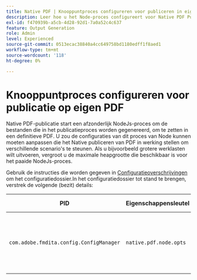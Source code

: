 ```yaml
---
title: Native PDF | Knooppuntproces configureren voor publiceren in eigen PDF
description: Leer hoe u het Node-proces configureert voor Native PDF Publishing
exl-id: f470939b-a5cb-4d28-92d1-7a0a52c4c637
feature: Output Generation
role: Admin
level: Experienced
source-git-commit: 0513ecac38840a4cc649758bd1180edff1f8aed1
workflow-type: tm+mt
source-wordcount: '118'
ht-degree: 0%

---
```


# Knooppuntproces configureren voor publicatie op eigen PDF

Native PDF-publicatie start een afzonderlijk NodeJs-proces om de bestanden die in het publicatieproces worden gegenereerd, om te zetten in een definitieve PDF. U zou de configuraties van dit proces van Node kunnen moeten aanpassen die het Native publiceren van PDF in werking stellen om verschillende scenario&#39;s te steunen. Als u bijvoorbeeld grotere werklasten wilt uitvoeren, vergroot u de maximale heapgrootte die beschikbaar is voor het paaide NodeJs-proces.

Gebruik de instructies die worden gegeven in [Configuratieoverschrijvingen](../cs-install-guide/download-install-additional-config-override.md) om het configuratiedossier.In het configuratiedossier tot stand te brengen, verstrek de volgende (bezit) details:

| PID | Eigenschappensleutel | Waarde van eigenschap |
|---|---|---|
| `com.adobe.fmdita.config.ConfigManager` | `native.pdf.node.opts` | Tekenreekswaarde voor het instellen van een willekeurige standaard `NODE_OPTIONS`.<BR> Standaardwaarde: &quot;&quot; |
